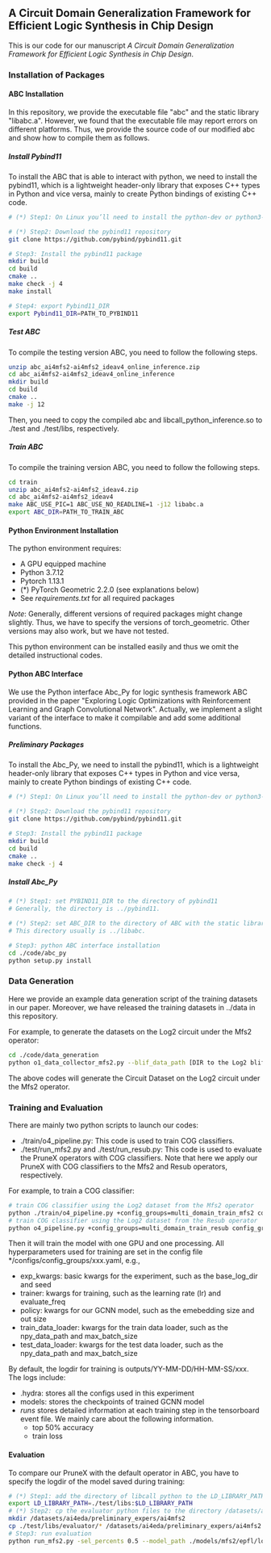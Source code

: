 ## A Circuit Domain Generalization Framework for Efficient Logic Synthesis in Chip Design

This is our code for our manuscript *A Circuit Domain Generalization Framework for Efficient Logic Synthesis in Chip Design*.

### Installation of Packages

#### ABC Installation

In this repository, we provide the executable file "abc" and the static library "libabc.a". However, we found that the executable file may report errors on different platforms. Thus, we provide the source code of our modified abc and show how to compile them as follows.

##### Install Pybind11

To install the ABC that is able to interact with python, we need to install the pybind11, which is a lightweight header-only library that exposes C++ types in Python and vice versa, mainly to create Python bindings of existing C++ code.

```bash
# (*) Step1: On Linux you’ll need to install the python-dev or python3-dev packages as well as cmake.

# (*) Step2: Download the pybind11 repository
git clone https://github.com/pybind/pybind11.git

# Step3: Install the pybind11 package
mkdir build
cd build
cmake ..
make check -j 4
make install

# Step4: export Pybind11_DIR
export Pybind11_DIR=PATH_TO_PYBIND11
```

##### Test ABC

To compile the testing version ABC, you need to follow the following steps.

```bash
unzip abc_ai4mfs2-ai4mfs2_ideav4_online_inference.zip
cd abc_ai4mfs2-ai4mfs2_ideav4_online_inference
mkdir build
cd build
cmake ..
make -j 12
```

Then, you need to copy the compiled abc and libcall_python_inference.so to ./test and ./test/libs, respectively.

##### Train ABC

To compile the training version ABC, you need to follow the following steps.

```bash
cd train
unzip abc_ai4mfs2-ai4mfs2_ideav4.zip
cd abc_ai4mfs2-ai4mfs2_ideav4
make ABC_USE_PIC=1 ABC_USE_NO_READLINE=1 -j12 libabc.a
export ABC_DIR=PATH_TO_TRAIN_ABC
```

#### Python Environment Installation

The python environment requires:

* A GPU equipped machine
* Python 3.7.12
* Pytorch 1.13.1
* (*) PyTorch Geometric 2.2.0 (see explanations below)
* See *requirements.txt* for all required packages

*Note*: Generally, different versions of required packages might change slightly. Thus, we have to specify the versions of torch_geometric. Other versions may also work, but we have not tested.

This python environment can be installed easily and thus we omit the detailed instructional codes.

#### Python ABC Interface

We use the Python interface Abc_Py for logic synthesis framework ABC provided in the paper "Exploring Logic Optimizations with Reinforcement Learning and Graph Convolutional Network". Actually, we implement a slight variant of the interface to make it compilable and add some additional functions.

##### Preliminary Packages

To install the Abc_Py, we need to install the pybind11, which is a lightweight header-only library that exposes C++ types in Python and vice versa, mainly to create Python bindings of existing C++ code.

```bash
# (*) Step1: On Linux you’ll need to install the python-dev or python3-dev packages as well as cmake.

# (*) Step2: Download the pybind11 repository
git clone https://github.com/pybind/pybind11.git

# Step3: Install the pybind11 package
mkdir build
cd build
cmake ..
make check -j 4
```

##### Install Abc_Py

```bash
# (*) Step1: set PYBIND11_DIR to the directory of pybind11
# Generally, the directory is ../pybind11.

# (*) Step2: set ABC_DIR to the directory of ABC with the static library libabc.a
# This directory usually is ../libabc.

# Step3: python ABC interface installation
cd ./code/abc_py
python setup.py install
```

### Data Generation

Here we provide an example data generation script of the training datasets in our paper. Moreover, we have released the training datasets in ../data in this repository.

For example, to generate the datasets on the Log2 circuit under the Mfs2 operator:

```bash
cd ./code/data_generation
python o1_data_collector_mfs2.py --blif_data_path [DIR to the Log2 blif file]
```

The above codes will generate the Circuit Dataset on the Log2 circuit under the Mfs2 operator.

### Training and Evaluation

There are mainly two python scripts to launch our codes:

* ./train/o4_pipeline.py: This code is used to train COG classifiers.
* ./test/run_mfs2.py and ./test/run_resub.py: This code is used to evaluate the PruneX operators with COG classifiers. Note that here we apply our PruneX with COG classifiers to the Mfs2 and Resub operators, respectively.

For example, to train a COG classifier:

```bash
# train COG classifier using the Log2 dataset from the Mfs2 operator
python ./train/o4_pipeline.py +config_groups=multi_domain_train_mfs2 config_groups.exp_kwargs.seed=1 config_groups.exp_kwargs.base_log_dir=runs/exp_multi_domain_mfs2_log2 config_groups.train_data_loader.kwargs.npy_data_path=../data/mfs2/open_source_benchmarks/evaluation_strategy_1/epfl/log2_test/multi_domains/train config_groups.test_data_loader.kwargs.npy_data_path=../data/mfs2/open_source_benchmarks/evaluation_strategy_1/epfl/log2_test/multi_domains/test config_groups.policy.kwargs.out_size=2 config_groups.trainer.kwargs.epochs=2001
# train COG classifier using the Log2 dataset from the Resub operator
python o4_pipeline.py +config_groups=multi_domain_train_resub config_groups.exp_kwargs.seed=1 config_groups.exp_kwargs.base_log_dir=runs/exp_multi_domain_resub_log2 config_groups.train_data_loader.kwargs.npy_data_path=../data/resub/open_source_benchmarks/evaluation_strategy_1/epfl/log2_test/multi_domains/train config_groups.test_data_loader.kwargs.npy_data_path=../data/resub/open_source_benchmarks/evaluation_strategy_1/epfl/log2_test/multi_domains/test config_groups.trainer.kwargs.epochs=2001
```

Then it will train the model with one GPU and one processing. All hyperparameters used for training are set in the config file */configs/config_groups/xxx.yaml, e.g.,

* exp_kwargs: basic kwargs for the experiment, such as the base_log_dir and seed
* trainer: kwargs for training, such as the learning rate (lr) and evaluate_freq
* policy: kwargs for our GCNN model, such as the emebedding size and out size
* train_data_loader: kwargs for the train data loader, such as the npy_data_path and max_batch_size
* test_data_loader: kwargs for the test data loader, such as the npy_data_path and max_batch_size

By default, the logdir for training is outputs/YY-MM-DD/HH-MM-SS/xxx. The logs include:

* .hydra: stores all the configs used in this experiment
* models: stores the checkpoints of trained GCNN model
* *runs* stores detailed information at each training step in the tensorboard event file. We mainly care about the following information.
  * top 50% accuracy
  * train loss

#### Evaluation

To compare our PruneX with the default operator in ABC, you have to specify the logdir of the model saved during training:

```bash
# (*) Step1: add the directory of libcall python to the LD_LIBRARY_PATH
export LD_LIBRARY_PATH=./test/libs:$LD_LIBRARY_PATH
# (*) Step2: cp the evaluator python files to the directory /datasets/ai4eda/preliminary_expers/ai4mfs2
mkdir /datasets/ai4eda/preliminary_expers/ai4mfs2
cp ./test/libs/evaluator/* /datasets/ai4eda/preliminary_expers/ai4mfs2
# Step3: run evaluation
python run_mfs2.py -sel_percents 0.5 --model_path ./models/mfs2/epfl/log2/seed1/itr_2000.pkl --save_dir epfl_log2 --test_blif seed1 --test_blif_path ../data/mfs2/open_source_benchmarks/evaluation_strategy_1/epfl/log2_test/multi_domains/test/log2.blif
```
